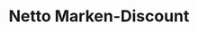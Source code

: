 ---
title: "Netto Marken-Discount"
url: /johanngeorgenstadt/netto-marken-discount/
shop: Supermarkt
---